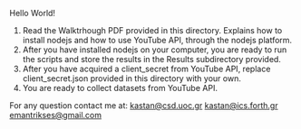Hello World!

1) Read the Walktrhough PDF provided in this directory.
Explains how to install nodejs and how to use YouTube API, 
through the nodejs platform.
2) After you have installed nodejs on your computer, 
you are ready to run the scripts and store the results in the Results 
subdirectory provided.
3) After you have acquired a client_secret from YouTube API, replace 
client_secret.json provided in this directory with your own.
4) You are ready to collect datasets from YouTube API.

For any question contact me at:
kastan@csd.uoc.gr
kastan@ics.forth.gr
emantrikses@gmail.com

